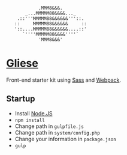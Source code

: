 ```
            ,MMM8&&&.
       _...MMMMM88&&&&..._
    .::'''MMMMM88&&&&&&'''::.
   ::     MMMMM88&&&&&&     ::
   '::....MMMMM88&&&&&&....::'
      `''''MMMMM88&&&&''''`
            'MMM8&&&'
```

# [Gliese](https://en.wikipedia.org/wiki/Gliese_581)
Front-end starter kit using [Sass](http://sass-lang.com/) and [Webpack](http://webpack.github.io/).

## Startup
- Install [Node.JS](https://nodejs.org/download/)
- ```npm install```
- Change path in ```gulpfile.js```
- Change path in ```system/config.php```
- Change your information in ```package.json```
- ```gulp```
